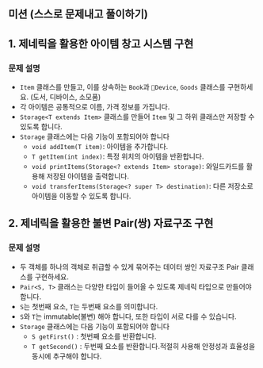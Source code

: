 ## 미션 (스스로 문제내고 풀이하기)

## 1. 제네릭을 활용한 아이템 창고 시스템 구현
### 문제 설명
- `Item` 클래스를 만들고, 이를 상속하는 `Book`과 `Device`, `Goods` 클래스를 구현하세요. (도서, 디바이스, 소모품)
- 각 아이템은 공통적으로 이름, 가격 정보를 가집니다.
- `Storage<T extends Item>` 클래스를 만들어 `Item` 및 그 하위 클래스만 저장할 수 있도록 합니다.
- `Storage` 클래스에는 다음 기능이 포함되어야 합니다
  - `void addItem(T item)`: 아이템을 추가합니다.
  - `T getItem(int index)`: 특정 위치의 아이템을 반환합니다.
  - `void printItems(Storage<? extends Item> storage)`: 와일드카드를 활용해 저장된 아이템을 출력합니다.
  - `void transferItems(Storage<? super T> destination)`: 다른 저장소로 아이템을 이동할 수 있도록 합니다.

## 2. 제네릭을 활용한 불변 Pair(쌍) 자료구조 구현
### 문제 설명
- 두 객체를 하나의 객체로 취급할 수 있게 묶어주는 데이터 쌍인 자료구조 Pair 클래스를 구현하세요.
- `Pair<S, T>` 클래스는 다양한 타입이 들어올 수 있도록 제네릭 타입으로 만들어야 합니다.
- `S`는 첫번째 요소, `T`는 두번째 요소를 의미합니다.
- `S`와 `T`는 immutable(불변) 해야 합니다, 또한 타입이 서로 다를 수 있습니다.
- `Storage` 클래스에는 다음 기능이 포함되어야 합니다
  - `S getFirst()` :  첫번째 요소를 반환합니다.
  - `T getSecond()` :  두번째 요소를 반환합니다.적절히 사용해 안정성과 효율성을 동시에 추구해야 합니다.